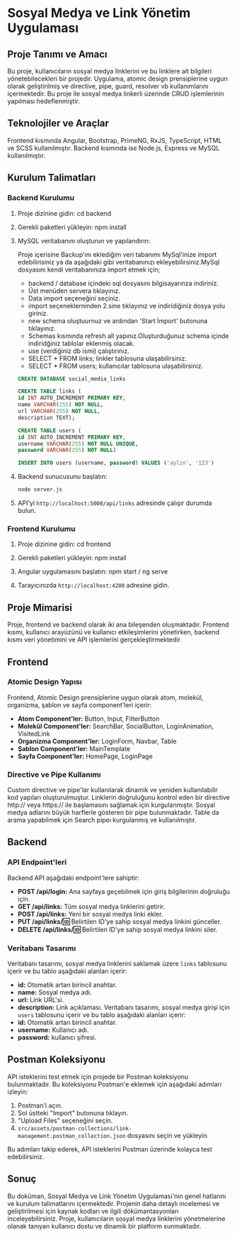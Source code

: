 # Sosyal Medya ve Link Yönetim Uygulaması

## Proje Tanımı ve Amacı

Bu proje, kullanıcıların sosyal medya linklerini ve bu linklere ait bilgileri yönetebilecekleri bir projedir. Uygulama, atomic design prensiplerine uygun olarak geliştirilmiş ve directive, pipe, guard, resolver vb kullanımlarını içermektedir. Bu proje ile sosyal medya linkerli üzerinde CRUD işlemlerinin yapılması hedeflenmiştir.

## Teknolojiler ve Araçlar

Frontend kısmında Angular, Bootstrap, PrimeNG, RxJS, TypeScript, HTML ve SCSS kullanılmıştır. Backend kısmında ise Node.js, Express ve MySQL kullanılmıştır.

## Kurulum Talimatları

### Backend Kurulumu

1. Proje dizinine gidin:
   cd backend

2. Gerekli paketleri yükleyin:
   npm install

3. MySQL veritabanını oluşturun ve yapılandırın:

   Proje içerisine Backup'ını eklediğim veri tabanımı MySql'inize import edebilirisiniz ya da aşağıdaki gibi
   veritabanınızı ekleyebilirsiniz.MySql dosyasını kendi veritabanınıza import etmek için;

   - backend / database içindeki sql dosyasını bilgisayarınza indiriniz.
   - Üst menüden servera tıklayınız.
   - Data import seçeneğini seçiniz.
   - import seçeneklerninden 2.sine tıklayınız ve indiridiğiniz dosya yolu giriniz.
   - new schema oluştuurnuz ve ardından 'Start İmport' butonuna tıklayınız.
   - Schemas kısmında refresh all yapınız.Oluşturduğunuz schema içinde indiridğiniz tablolar eklenmiş olacak.
   - use (verdiğiniz db ismi) çalıştırınız.
   - SELECT \* FROM links; linkler tablosuna ulaşabilirsiniz.
   - SELECT \* FROM users; kullanıcılar tablosuna ulaşabilirsiniz.

   ```sql " social_media_links veritabını oluşturunuz;"
   CREATE DATABASE social_media_links
   ```

   ```sql " links tablosunu oluşturunuz;"
   CREATE TABLE links (
   id INT AUTO_INCREMENT PRIMARY KEY,
   name VARCHAR(255) NOT NULL,
   url VARCHAR(255) NOT NULL,
   description TEXT);
   ```

   ```sql " links tablosunu oluşturunuz;"
   CREATE TABLE users (
   id INT AUTO_INCREMENT PRIMARY KEY,
   username VARCHAR(255) NOT NULL UNIQUE,
   password VARCHAR(255) NOT NULL)
   ```

   ```sql
   INSERT INTO users (username, password) VALUES ('aylin', '123')
   ```

4. Backend sunucusunu başlatın:

   ```sh
   node server.js
   ```

5. API'yi `http://localhost:5000/api/links` adresinde çalışır durumda bulun.

### Frontend Kurulumu

1. Proje dizinine gidin:
   cd frontend
2. Gerekli paketleri yükleyin:
   npm install

3. Angular uygulamasını başlatın:
   npm start / ng serve

4. Tarayıcınızda `http://localhost:4200` adresine gidin.

## Proje Mimarisi

Proje, frontend ve backend olarak iki ana bileşenden oluşmaktadır. Frontend kısmı, kullanıcı arayüzünü ve kullanıcı etkileşimlerini yönetirken, backend kısmı veri yönetimini ve API işlemlerini gerçekleştirmektedir.

## Frontend

### Atomic Design Yapısı

Frontend, Atomic Design prensiplerine uygun olarak atom, molekül, organizma, şablon ve sayfa component'leri içerir:

- **Atom Component'ler:** Button, Input, FilterButton
- **Molekül Component'ler:** SearchBar, SocialButton, LoginAnimation, VisitedLink
- **Organizma Component'ler:** LoginForm, Navbar, Table
- **Şablon Component'ler:** MainTemplate
- **Sayfa Component'ler:** HomePage, LoginPage

### Directive ve Pipe Kullanımı

Custom directive ve pipe'lar kullanılarak dinamik ve yeniden kullanılabilir kod yapıları oluşturulmuştur.
Linklerin doğruluğunu kontrol eden bir directive http:// veya https:// ile başlamasını sağlamak için kurgulanmıştır.
Sosyal medya adlarını büyük harflerle gösteren bir pipe bulunmaktadır.
Table da arama yapabilmek için Search pipeı kurgulanmış ve kullanılmıştır.

## Backend

### API Endpoint'leri

Backend API aşağıdaki endpoint'lere sahiptir:

- **POST /api/login:** Ana sayfaya geçebilmek için giriş bilgilerinin doğruluğu için.
- **GET /api/links:** Tüm sosyal medya linklerini getirir.
- **POST /api/links:** Yeni bir sosyal medya linki ekler.
- **PUT /api/links/:id:** Belirtilen ID'ye sahip sosyal medya linkini günceller.
- **DELETE /api/links/:id:** Belirtilen ID'ye sahip sosyal medya linkini siler.

### Veritabanı Tasarımı

Veritabanı tasarımı, sosyal medya linklerini saklamak üzere `links` tablosunu içerir ve bu tablo aşağıdaki alanları içerir:

- **id:** Otomatik artan birincil anahtar.
- **name:** Sosyal medya adı.
- **url:** Link URL'si.
- **description:** Link açıklaması.
  Veritabanı tasarımı, sosyal medya girişi için `users` tablosunu içerir ve bu tablo aşağıdaki alanları içerir:
- **id:** Otomatik artan birincil anahtar.
- **username:** Kullanıcı adı.
- **password:** kullanıcı şifresi.

## Postman Koleksiyonu

API isteklerini test etmek için projede bir Postman koleksiyonu bulunmaktadır. Bu koleksiyonu Postman'e eklemek için aşağıdaki adımları izleyin:

1. Postman'i açın.
2. Sol üstteki "Import" butonuna tıklayın.
3. "Upload Files" seçeneğini seçin.
4. `src/assets/postman-collections/link-management.postman_collection.json` dosyasını seçin ve yükleyin.

Bu adımları takip ederek, API isteklerini Postman üzerinde kolayca test edebilirsiniz.

## Sonuç

Bu doküman, Sosyal Medya ve Link Yönetim Uygulaması'nın genel hatlarını ve kurulum talimatlarını içermektedir. Projenin daha detaylı incelemesi ve geliştirilmesi için kaynak kodları ve ilgili dökümantasyonları inceleyebilirsiniz. Proje, kullanıcıların sosyal medya linklerini yönetmelerine olanak tanıyan kullanıcı dostu ve dinamik bir platform sunmaktadır.
